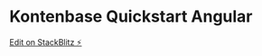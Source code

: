 # Kontenbase Quickstart Angular

[Edit on StackBlitz ⚡️](https://stackblitz.com/fork/github/kontenbase/quickstart-angular)
